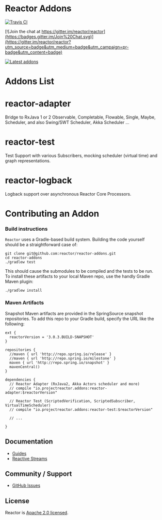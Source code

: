 # Reactor Addons

[![Travis CI](https://travis-ci.org/reactor/reactor-addons.svg?branch=master)](https://travis-ci.org/reactor/reactor-addons)

[![Join the chat at https://gitter.im/reactor/reactor](https://badges.gitter.im/Join%20Chat.svg)](https://gitter.im/reactor/reactor?utm_source=badge&utm_medium=badge&utm_campaign=pr-badge&utm_content=badge)

[![Latest addons](https://maven-badges.herokuapp.com/maven-central/io.projectreactor.addons/reactor-test/badge.svg?style=plastic)](http://mvnrepository.com/artifact/io.projectreactor.addons/reactor-test)

# Addons List

# reactor-adapter

Bridge to RxJava 1 or 2 Observable, Completable, Flowable, Single, Maybe, Scheduler, and also Swing/SWT Scheduler, Akka Scheduler ...

# reactor-test

Test Support with various Subscribers, mocking scheduler (virtual time) and graph representations.

# reactor-logback

Logback support over asynchronous Reactor Core Processors.

# Contributing an Addon

### Build instructions

`Reactor` uses a Gradle-based build system. Building the code yourself should be a straightforward case of:

    git clone git@github.com:reactor/reactor-addons.git
    cd reactor-addons
    ./gradlew test

This should cause the submodules to be compiled and the tests to be run. To install these artifacts to your local Maven repo, use the handly Gradle Maven plugin:

    ./gradlew install

### Maven Artifacts

Snapshot Maven artifacts are provided in the SpringSource snapshot repositories. To add this repo to your Gradle build, specify the URL like the following:

    ext {
      reactorVersion = '3.0.3.BUILD-SNAPSHOT'
    }

    repositories {
      //maven { url 'http://repo.spring.io/release' }
      //maven { url 'http://repo.spring.io/milestone' }
      maven { url 'http://repo.spring.io/snapshot' }
      mavenCentral()
    }

    dependencies {
      // Reactor Adapter (RxJava2, Akka Actors scheduler and more)
      // compile "io.projectreactor.addons:reactor-adapter:$reactorVersion"

      // Reactor Test (ScriptedVerification, ScriptedSubscriber, VirtualTimeScheduler)
      // compile "io.projectreactor.addons:reactor-test:$reactorVersion"
       
      // ...

    }


## Documentation

* [Guides](http://projectreactor.io/docs/)
* [Reactive Streams](http://www.reactive-streams.org/)

## Community / Support

* [GitHub Issues](https://github.com/reactor/reactor-addons/issues)

## License

Reactor is [Apache 2.0 licensed](http://www.apache.org/licenses/LICENSE-2.0.html).

